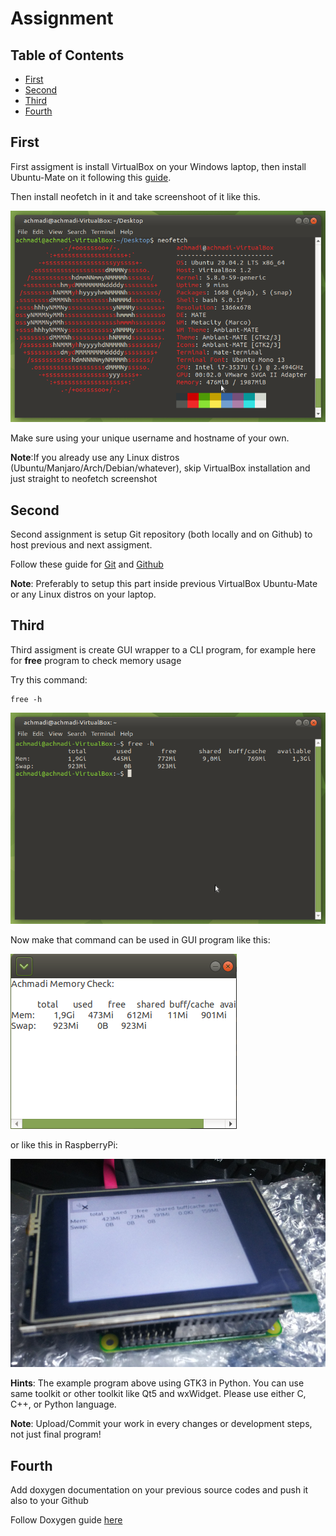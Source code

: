 # Assignment

## Table of Contents
- [First](https://github.com/mekatronik-achmadi/md_tutorial/blob/master/electronic/tutorials/assignment.md#first)
- [Second](https://github.com/mekatronik-achmadi/md_tutorial/blob/master/electronic/tutorials/assignment.md#second)
- [Third](https://github.com/mekatronik-achmadi/md_tutorial/blob/master/electronic/tutorials/assignment.md#third)
- [Fourth](https://github.com/mekatronik-achmadi/md_tutorial/blob/master/electronic/tutorials/assignment.md#fourth)

## First

First assigment is install VirtualBox on your Windows laptop, then install Ubuntu-Mate on it following this [guide](https://github.com/mekatronik-achmadi/md_tutorial/blob/master/internship/tutorials/linuxvbox.md).

Then install neofetch in it and take screenshoot of it like this.

![images](images/myubuntu.png?raw=true)

Make sure using your unique username and hostname of your own.

**Note**:If you already use any Linux distros (Ubuntu/Manjaro/Arch/Debian/whatever), skip VirtualBox installation and just straight to neofetch screenshot

## Second

Second assignment is setup Git repository (both locally and on Github) to host previous and next assigment.

Follow these guide for [Git](https://github.com/mekatronik-achmadi/md_tutorial/blob/master/electronic/tutorials/git.md) and [Github](https://github.com/mekatronik-achmadi/md_tutorial/blob/master/electronic/tutorials/github.md)

**Note**: Preferably to setup this part inside previous VirtualBox Ubuntu-Mate or any Linux distros on your laptop.

## Third

Third assigment is create GUI wrapper to a CLI program, for example here for **free** program to check memory usage

Try this command:

```
free -h
```

![images](images/free.png?raw=true)

Now make that command can be used in GUI program like this:

![images](images/gtkfree.png?raw=true)

or like this in RaspberryPi:

![images](images/rpigui.png?raw=true)

**Hints**: The example program above using GTK3 in Python. You can use same toolkit or other toolkit like Qt5 and wxWidget. Please use either C, C++, or Python language.

**Note**: Upload/Commit your work in every changes or development steps, not just final program!

## Fourth

Add doxygen documentation on your previous source codes and push it also to your Github

Follow Doxygen guide [here](https://github.com/mekatronik-achmadi/md_tutorial/blob/master/electronic/tutorials/doxygen.md)